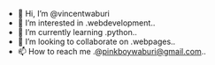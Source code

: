 - 👋 Hi, I’m @vincentwaburi
- 👀 I’m interested in .webdevelopment..
- 🌱 I’m currently learning .python..
- 💞️ I’m looking to collaborate on .webpages..
- 📫 How to reach me .@pinkboywaburi@gmail.com..

<!---
vincentwaburi/vincentwaburi is a ✨ special ✨ repository because its `README.md` (this file) appears on your GitHub profile.
You can click the Preview link to take a look at your changes.
--->
